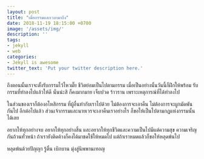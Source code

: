 ```yaml
---
layout: post
title: "เมื่อกรรมและเวลามาถึง"
date: 2018-11-19 18:15:00 +0700
image: '/assets/img/'
description: ''
tags:
- jekyll
- web
categories:
- Jekyll is awesome
twitter_text: 'Put your twitter description here.'
---
```

ถึงตอนนั้นเราจะตั้งรับกรรมไว้ไหวมั๊ย ชีวิตย่อมเป็นไปตามกรรม เมื่อเป็นอย่างนั้นวันนี้ก็ฝึกให้พร้อม รับกรรมที่ทำลงไปแล้วให้ดี นั่นน่ะสิ ก็คงมากมาย เจ็บปวด ร้าวราน เพราะเหตุการณ์ที่ได้ทำลงไป

ในส่วนของเราก็ต้องอโหสิกรรม ที่ผู้อื่นทำกับเราไปด้วย ไม่ต้องการจะเอาคืน ไม่ต้องการจะผูกมัดพันกันไป อีกต่อไปแล้ว ส่วนเจ้ากรรมและนายเวรจะเอาคืนเราอย่างไร ก็ขอให้เป็นไปตามกฏแห่งกรรมนั้นได้เลย

อยากให้ทุกอย่างจบ อยากให้ทุกอย่างสิ้น และอยากให้ทุกชีวิตและความเป็นไปมีแต่ความสุข ความเจริญกันถ้วนทั่วหน้า ถ้าเรายังติดค้างก็คงได้มาชดใช้ให้หมดไป แต่ถ้าเราหมดแล้วก็ขอให้หลุดพ้นไป

หลุดพ้นด้วยปัญญา รู้ตื่น เบิกบาน มุ่งสู่นิพพานเทอญ
